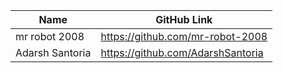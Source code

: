 | Name               | GitHub Link                     | 
| ------------------ | ------------------------------- |
| mr robot 2008 | https://github.com/mr-robot-2008 |
| Adarsh Santoria | https://github.com/AdarshSantoria |
